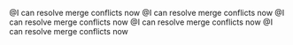 @I can resolve merge conflicts now
@I can resolve merge conflicts now
@I can resolve merge conflicts now
@I can resolve merge conflicts now
@I can resolve merge conflicts now
